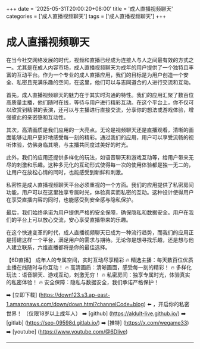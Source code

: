 +++
date = '2025-05-31T20:00:20+08:00'
title = '成人直播视频聊天'
categories = ['成人直播视频聊天']
tags = ['成人直播视频聊天']
+++

# 成人直播视频聊天

在当今社交网络发展的时代，视频和直播已经成为连接人与人之间最有效的方式之一。尤其是在成人内容市场，成人直播视频聊天为成年的用户提供了一个独特且丰富的互动平台。作为一个专业的成人直播应用，我们的目标是为用户创造一个安全、私密且充满乐趣的空间，在这里，他们可以与志同道合的人进行交流和互动。

首先，成人直播视频聊天的魅力在于其实时沟通的特性。我们的应用汇聚了数百位高质量主播，他们随时在线，等待与用户进行精彩互动。在这个平台上，你不仅可以欣赏到精湛的表演，还可以与主播进行直接交流，分享你的想法或游戏体验，增强彼此的亲密感和互动性。

其次，高清画质是我们应用的一大亮点。无论是视频聊天还是直播观看，清晰的画面能够让用户更好地感受每一刻的精彩。通过我们的应用，用户可以享受流畅的视听体验，仿佛身临其境，与主播共同度过美好的时光。

此外，我们的应用还提供多样化的玩法，如语音聊天和游戏互动等，给用户带来无尽的刺激和乐趣。这种多元化的互动形式使得每一次的使用体验都是独一无二的，让用户在放松心情的同时，也能感受到新鲜和刺激。

私密性是成人直播视频聊天平台必须重视的一个方面。我们的应用提供了私密房间功能，用户可以在这里独享专属时光，体验真实而私密的互动。这种设计使得用户在享受直播内容的同时，也能感受到安全感与隐私保护。

最后，我们始终承诺为用户提供严格的安全保障，确保隐私和数据安全。用户在我们的平台上可以放心交流，安心享受直播带来的乐趣。

在这个快速变革的时代，成人直播视频聊天已成为一种流行趋势，而我们的应用正是搭建这样一个平台，满足用户的需求与期待。无论你是想寻找乐趣，还是想与他人建立联系，六维直播都将是你的最佳选择。

【6D直播】
成年人的专属空间，实时互动尽享精彩
🔥 精选主播：每天数百位优质主播在线随时与你互动！
🔥 高清画质：清晰画面，感受每一刻的精彩！
🔥 多样化玩法：语音聊天、游戏互动，刺激无穷！
🔥 私密房间：独享专属时光，体验真实的私密体验！
🔥 安全保障：隐私与数据安全，我们承诺严格保护！

➡️ [立即下载] (https://down123.s3.ap-east-1.amazonaws.com/down/down.html?channelCode=blog) ⬅️ ，开启你的私密世界！
（仅限18岁以上成年人）
➡️ [github] (https://aldult-live.github.io/)
➡️ [gitlab] (https://seo-09598d.gitlab.io/)
➡️ [推特] (https://x.com/wegame33)
➡️ [youtube] (https://www.youtube.com/@6Dlive)

---
